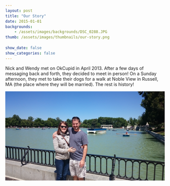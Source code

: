 ```yaml
---
layout: post
title: "Our Story"
date: 2015-01-01
backgrounds:
    - /assets/images/backgrounds/DSC_0288.JPG
thumb: /assets/images/thumbnails/our-story.png

show_date: false
show_categories: false
---
```


Nick and Wendy met on OkCupid in April 2013. After a few days of messaging back and forth, they decided to meet in person! On a Sunday afternoon, they met to take their dogs for a walk at Noble View in Russell, MA (the place where they will be married). The rest is history! 

![Wendy and Nick](/assets/images/backgrounds/DSC_0005.JPG)